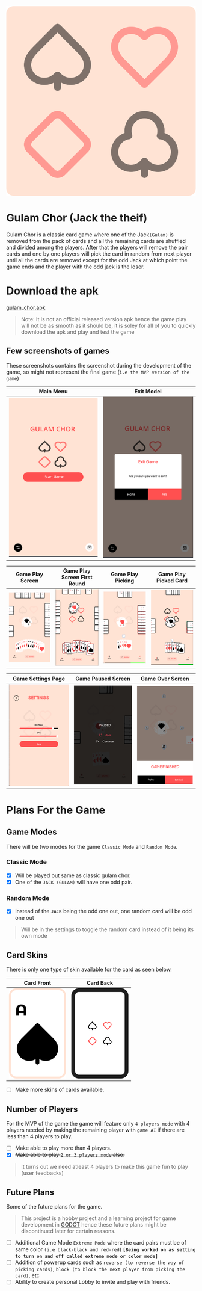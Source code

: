 <div align="center">
   <img src="https://raw.githubusercontent.com/folktalesgaming/gulam-chor/a8ecd1813606b27f019c28d7374c721b9dd531d4/icon.svg" />
</div>

# Gulam Chor (Jack the theif)

Gulam Chor is a classic card game where one of the Jack`(Gulam)` is removed from the pack of cards and all the remaining cards are shuffled and divided among the players. After that the players will remove the pair cards and one by one players will pick the card in random from next player until all the cards are removed except for the odd Jack at which point the game ends and the player with the odd jack is the loser.

# Download the apk

[gulam_chor.apk](https://github.com/folktalesgaming/gulam-chor/blob/main/git_assets/apks/gulam_chor.apk)

> Note: It is not an official released version apk hence the game play will not be as smooth as it should be, it is soley for all of you to quickly download the apk and play and test the game 

## Few screenshots of games

These screenshots contains the screenshot during the development of the game, so might not represent the final game (`i.e the MVP version of the game`)

**Main Menu** | **Exit Model**
--|--
![Main menu](https://github.com/folktalesgaming/gulam-chor/blob/main/git_assets/gulam_chor_main_menu.png?raw=true) | ![Exit Model](https://github.com/folktalesgaming/gulam-chor/blob/main/git_assets/gulam_chor_exit_popup.png?raw=true)

**Game Play Screen** | **Game Play Screen First Round** | **Game Play Picking** | **Game Play Picked Card**
--|--|--|--
![Game Play Screen](https://github.com/folktalesgaming/gulam-chor/blob/main/git_assets/gulam_chor_game_play.png?raw=true) | ![Game Play screen first round](https://github.com/folktalesgaming/gulam-chor/blob/main/git_assets/gulam_chor_game_play_first_round.png?raw=true) | ![Game Play Picking](https://github.com/folktalesgaming/gulam-chor/blob/main/git_assets/gulam_chor_picking.png?raw=true) | ![Game play picked](https://github.com/folktalesgaming/gulam-chor/blob/main/git_assets/gulam_chor_pick_by_player.png?raw=true)

**Game Settings Page** | **Game Paused Screen** | **Game Over Screen**
--|--|--
![Game setting page](https://github.com/folktalesgaming/gulam-chor/blob/main/git_assets/gulam_chor_settings.png?raw=true) | ![Game paused screen](https://github.com/folktalesgaming/gulam-chor/blob/main/git_assets/gulam_chor_paused.png?raw=true) | ![Game over screen](https://github.com/folktalesgaming/gulam-chor/blob/main/git_assets/gulam_chor_game_over.png?raw=true)

# Plans For the Game

## Game Modes

There will be two modes for the game `Classic Mode` and `Random Mode`.

### Classic Mode

- [x] Will be played out same as classic gulam chor.
- [x] One of the `JACK (GULAM)` will have one odd pair.

### Random Mode

- [x] Instead of the `JACK` being the odd one out, one random card will be odd one out

> Will be in the settings to toggle the random card instead of it being its own mode

## Card Skins

There is only one type of skin available for the card as seen below.

**Card Front** | **Card Back**
--|--
![skin card front](https://github.com/folktalesgaming/gulam-chor/blob/main/Assets/UI/Cards/card_a_spade.png?raw=true) | ![skin card back](https://github.com/folktalesgaming/gulam-chor/blob/main/Assets/UI/Cards/new_card_back.png?raw=true)

- [ ] Make more skins of cards available.

## Number of Players

For the MVP of the game the game will feature only `4 players mode` with 4 players needed by making the remaining player with `game AI` if there are less than 4 players to play.

- [ ] Make able to play more than 4 players.
- [x] ~~Make able to play `2 or 3 players mode` also.~~

> It turns out we need atleast 4 players to make this game fun to play (user feedbacks)

## Future Plans

Some of the future plans for the game.

> This project is a hobby project and a learning project for game development in [GODOT](https://godotengine.org/) hence these future plans might be discontinued later for certain reasons.

- [ ] Additional Game Mode `Extreme Mode` where the card pairs must be of same color `(i.e black-black and red-red`) **`[Being worked on as setting to turn on and off called extreme mode or color mode]`**
- [ ] Addition of powerup cards such as `reverse (to reverse the way of picking cards)`, `block (to block the next player from picking the card)`, etc
- [ ] Ability to create personal Lobby to invite and play with friends.
